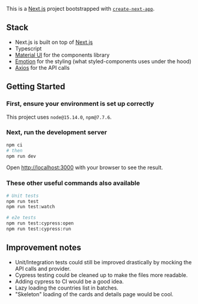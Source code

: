 This is a [Next.js](https://nextjs.org/) project bootstrapped with [`create-next-app`](https://github.com/vercel/next.js/tree/canary/packages/create-next-app).

## Stack

- Next.js is built on top of [Next.js](https://nextjs.org/)
- Typescript
- [Material UI](https://mui.com/material-ui/getting-started/installation/) for the components library
- [Emotion](https://emotion.sh/docs/styled) for the styling (what styled-components uses under the hood)
- [Axios](https://axios-http.com/) for the API calls

## Getting Started

### First, ensure your environment is set up correctly

This project uses `node@15.14.0`, `npm@7.7.6`.

### Next, run the development server

```bash
npm ci
# then
npm run dev
```

Open [http://localhost:3000](http://localhost:3000) with your browser to see the result.

### These other useful commands also available

```bash
# Unit tests
npm run test
npm run test:watch

# e2e tests
npm run test:cypress:open
npm run test:cypress:run
```

## Improvement notes

- Unit/Integration tests could still be improved drastically by mocking the API calls and provider.
- Cypress testing could be cleaned up to make the files more readable.
- Adding cypress to CI would be a good idea.
- Lazy loading the countries list in batches.
- "Skeleton" loading of the cards and details page would be cool.

